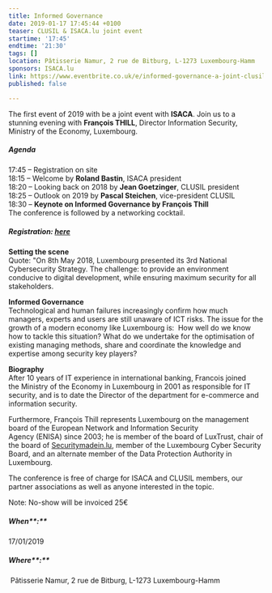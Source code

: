 ```yaml
---
title: Informed Governance
date: 2019-01-17 17:45:44 +0100
teaser: CLUSIL & ISACA.lu joint event
startime: '17:45'
endtime: '21:30'
tags: []
location: Pâtisserie Namur, 2 rue de Bitburg, L-1273 Luxembourg-Hamm
sponsors: ISACA.lu
link: https://www.eventbrite.co.uk/e/informed-governance-a-joint-clusil-isaca-event-tickets-53472652142?mc_eid=%5BUNIQID%5D&mc_cid=81cbf68902
published: false

---
```

The first event of 2019 with be a joint event with **ISACA**. Join us to a stunning evening with **François THILL**, Director Information Security, Ministry of the Economy, Luxembourg.

##### Agenda

17:45 – Registration on site  
18:15 – Welcome by **Roland Bastin**, ISACA president  
18:20 – Looking back on 2018 by **Jean Goetzinger**, CLUSIL president  
18:25 – Outlook on 2019 by **Pascal Steichen**, vice-president CLUSIL  
18:30 – **Keynote on Informed Governance by François Thill**  
The conference is followed by a networking cocktail.

##### Registration: [here](https://www.eventbrite.co.uk/e/informed-governance-tickets-53472652142?mc_eid=%5BUNIQID%5D&mc_cid=81cbf68902)

**Setting the scene**  
Quote: "On 8th May 2018, Luxembourg presented its 3rd National Cybersecurity Strategy. The challenge: to provide an environment conducive to digital development, while ensuring maximum security for all stakeholders.  
  
**Informed Governance**  
Technological and human failures increasingly confirm how much managers, experts and users are still unaware of ICT risks. The issue for the growth of a modern economy like Luxembourg is:  How well do we know how to tackle this situation? What do we undertake for the optimisation of existing managing methods, share and coordinate the knowledge and expertise among security key players?  
   
**Biography**  
After 10 years of IT experience in international banking, Francois joined the Ministry of the Economy in Luxembourg in 2001 as responsible for IT security, and is to date the Director of the department for e-commerce and information security.   
   
Furthermore, François Thill represents Luxembourg on the management board of the European Network and Information Security Agency (ENISA) since 2003; he is member of the board of LuxTrust, chair of the board of [Securitymadein.lu](https://securitymadein.lu/ "SecurityMadeIn.lu"), member of the Luxembourg Cyber Security Board, and an alternate member of the Data Protection Authority in Luxembourg.  
   
The conference is free of charge for ISACA and CLUSIL members, our partner associations as well as anyone interested in the topic. 

Note: No-show will be invoiced 25€

##### When**:** 

17/01/2019

##### Where**:**

 Pâtisserie Namur, 2 rue de Bitburg, L-1273 Luxembourg-Hamm